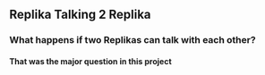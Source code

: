 ## Replika Talking 2 Replika
### What happens if two Replikas can talk with each other?
#### That was the major question in this project
